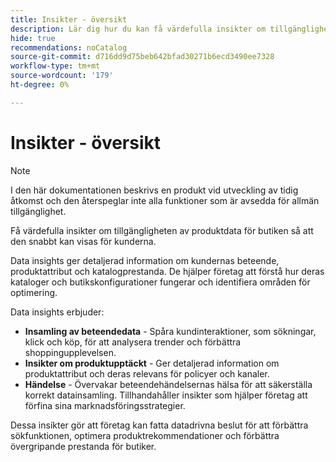```yaml
---
title: Insikter - översikt
description: Lär dig hur du kan få värdefulla insikter om tillgängligheten av produktdata för din butik och se till att de snabbt kan visas för dina kunder.
hide: true
recommendations: noCatalog
source-git-commit: d716dd9d75beb642bfad30271b6ecd3490ee7328
workflow-type: tm+mt
source-wordcount: '179'
ht-degree: 0%

---
```


# Insikter - översikt

>[!NOTE]
>
>I den här dokumentationen beskrivs en produkt vid utveckling av tidig åtkomst och den återspeglar inte alla funktioner som är avsedda för allmän tillgänglighet.

Få värdefulla insikter om tillgängligheten av produktdata för butiken så att den snabbt kan visas för kunderna.

Data insights ger detaljerad information om kundernas beteende, produktattribut och katalogprestanda. De hjälper företag att förstå hur deras kataloger och butikskonfigurationer fungerar och identifiera områden för optimering.

Data insights erbjuder:

- **Insamling av beteendedata** - Spåra kundinteraktioner, som sökningar, klick och köp, för att analysera trender och förbättra shoppingupplevelsen.
- **Insikter om produktupptäckt** - Ger detaljerad information om produktattribut och deras relevans för policyer och kanaler.
- **Händelse** - Övervakar beteendehändelsernas hälsa för att säkerställa korrekt datainsamling. Tillhandahåller insikter som hjälper företag att förfina sina marknadsföringsstrategier.

Dessa insikter gör att företag kan fatta datadrivna beslut för att förbättra sökfunktionen, optimera produktrekommendationer och förbättra övergripande prestanda för butiker. &#x200B;
